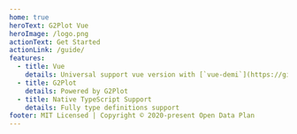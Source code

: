```yaml
---
home: true
heroText: G2Plot Vue
heroImage: /logo.png
actionText: Get Started
actionLink: /guide/
features:
  - title: Vue
    details: Universal support vue version with [`vue-demi`](https://github.com/vueuse/vue-demi)
  - title: G2Plot
    details: Powered by G2Plot
  - title: Native TypeScript Support
    details: Fully type definitions support
footer: MIT Licensed | Copyright © 2020-present Open Data Plan
---
```

